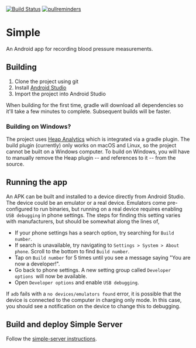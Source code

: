 [![Build Status](https://app.bitrise.io/app/db9b195f645cfed7/status.svg?token=0UVLxgCzsz75d21FUnkfhg&branch=master)](https://www.bitrise.io/app/db9b195f645cfed7)
[![pullreminders](https://pullreminders.com/badge.svg)](https://pullreminders.com?ref=badge)

# Simple

An Android app for recording blood pressure measurements.

## Building

1. Clone the project using git
2. Install [Android Studio](https://developer.android.com/studio/)
3. Import the project into Android Studio

When building for the first time, gradle will download all dependencies so it'll take a few minutes to complete. Subsequent builds will be faster.

### Building on Windows?

The project uses [Heap Analytics](https://heap.io/) which is integrated via a gradle plugin. The build plugin (currently) only works on macOS and Linux, so the project cannot be built on a Windows computer. To build on Windows, you will have to manually remove the Heap plugin -- and references to it -- from the source.

## Running the app

An APK can be built and installed to a device directly from Android Studio. The device could be an emulator or a real device. Emulators come pre-configured to run binaries, but running on a real device requires enabling `USB debugging` in phone settings. The steps for finding this setting varies with manufacturers, but should be somewhat along the lines of,

- If your phone settings has a search option, try searching for `Build number`.
- If search is unavailable, try navigating to `Settings > System > About phone`. Scroll to the bottom to find `Build number`.
- Tap on `Build number` for 5 times until you see a message saying "You are now a developer!".
- Go back to phone settings. A new setting group called  `Developer options `will now be available.
- Open `Developer options` and enable `USB debugging`.

If `adb` fails with a `no devices/emulators found` error, it is possible that the device is connected to the computer in charging only mode. In this case, you should see a notification on the device to change this to debugging.

## Build and deploy Simple Server

Follow the [simple-server instructions](https://github.com/simpledotorg/simple-server/blob/master/README.md).
